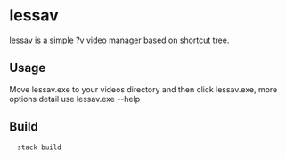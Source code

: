 # lessav

lessav is a simple ?v video manager based on shortcut tree.

## Usage

Move lessav.exe to your videos directory and then click lessav.exe, more options detail use lessav.exe --help

## Build

``` sh
  stack build
```
